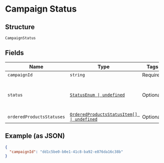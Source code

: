 
# Campaign Status

## Structure

`CampaignStatus`

## Fields

| Name | Type | Tags | Description |
|  --- | --- | --- | --- |
| `campaignId` | `string` | Required | - |
| `status` | [`StatusEnum \| undefined`](../../doc/models/status-enum.md) | Optional | Status of the campaign. One of the following |
| `orderedProductsStatuses` | [`OrderedProductsStatusItem[] \| undefined`](../../doc/models/ordered-products-status-item.md) | Optional | - |

## Example (as JSON)

```json
{
  "campaignId": "dd1c5be0-b0e1-41c8-ba92-e876da16c38b"
}
```

